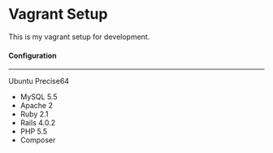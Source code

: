 Vagrant Setup
=============

This is my vagrant setup for development.

#### Configuration
-----------

Ubuntu Precise64

+ MySQL 5.5
+ Apache 2
+ Ruby 2.1
+ Rails 4.0.2
+ PHP 5.5 
+ Composer
